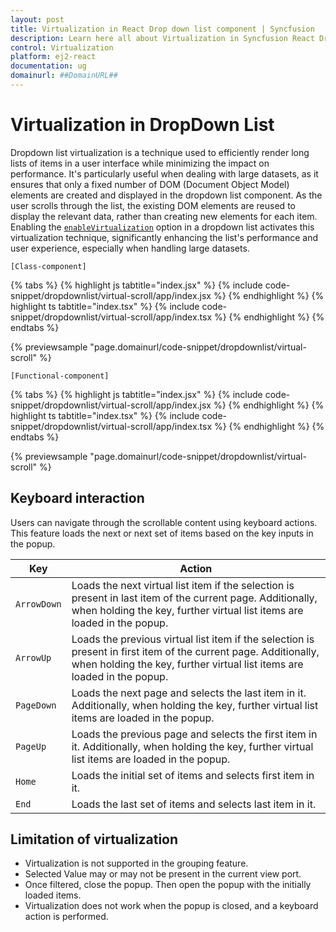 ```yaml
---
layout: post
title: Virtualization in React Drop down list component | Syncfusion
description: Learn here all about Virtualization in Syncfusion React Drop down list component of Syncfusion Essential JS 2 and more.
control: Virtualization 
platform: ej2-react
documentation: ug
domainurl: ##DomainURL##
---
```


# Virtualization in DropDown List

Dropdown list virtualization is a technique used to efficiently render long lists of items in a user interface while minimizing the impact on performance. It's particularly useful when dealing with large datasets, as it ensures that only a fixed number of DOM (Document Object Model) elements are created and displayed in the dropdown list component. As the user scrolls through the list, the existing DOM elements are reused to display the relevant data, rather than creating new elements for each item. Enabling the [`enableVirtualization`](../api/drop-down-list/#enableVirtualization) option in a dropdown list activates this virtualization technique, significantly enhancing the list's performance and user experience, especially when handling large datasets.

`[Class-component]`

{% tabs %}
{% highlight js tabtitle="index.jsx" %}
{% include code-snippet/dropdownlist/virtual-scroll/app/index.jsx %}
{% endhighlight %}
{% highlight ts tabtitle="index.tsx" %}
{% include code-snippet/dropdownlist/virtual-scroll/app/index.tsx %}
{% endhighlight %}
{% endtabs %}

 {% previewsample "page.domainurl/code-snippet/dropdownlist/virtual-scroll" %}

`[Functional-component]`

{% tabs %}
{% highlight js tabtitle="index.jsx" %}
{% include code-snippet/dropdownlist/virtual-scroll/app/index.jsx %}
{% endhighlight %}
{% highlight ts tabtitle="index.tsx" %}
{% include code-snippet/dropdownlist/virtual-scroll/app/index.tsx %}
{% endhighlight %}
{% endtabs %}

 {% previewsample "page.domainurl/code-snippet/dropdownlist/virtual-scroll" %}

## Keyboard interaction

Users can navigate through the scrollable content using keyboard actions. This feature loads the next or next set of items based on the key inputs in the popup.

| Key | Action |
|-----|-----|
| `ArrowDown` | Loads the next virtual list item if the selection is present in last item of the current page. Additionally, when holding the key, further virtual list items are loaded in the popup. |
| `ArrowUp` | Loads the previous virtual list item if the selection is present in first item of the current page. Additionally, when holding the key, further virtual list items are loaded in the popup. |
| `PageDown` | Loads the next page and selects the last item in it. Additionally, when holding the key, further virtual list items are loaded in the popup. |
| `PageUp` | Loads the previous page and selects the first item in it. Additionally, when holding the key, further virtual list items are loaded in the popup. |
| `Home` | Loads the initial set of items and selects first item in it. |
| `End` | Loads the last set of items and selects last item in it. |

## Limitation of virtualization

* Virtualization is not supported in the grouping feature.
* Selected Value may or may not be present in the current view port.
* Once filtered, close the popup. Then open the popup with the initially loaded items.
* Virtualization does not work when the popup is closed, and a keyboard action is performed.